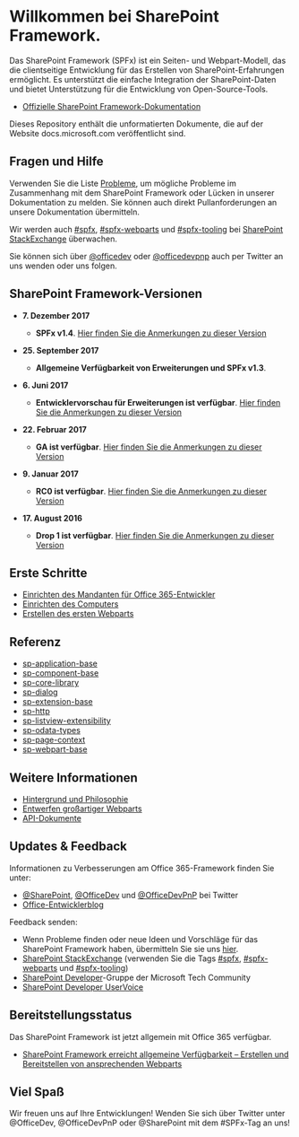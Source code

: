 # <a name="welcome-to-the-sharepoint-framework"></a>Willkommen bei SharePoint Framework.

Das SharePoint Framework (SPFx) ist ein Seiten- und Webpart-Modell, das die clientseitige Entwicklung für das Erstellen von SharePoint-Erfahrungen ermöglicht. Es unterstützt die einfache Integration der SharePoint-Daten und bietet Unterstützung für die Entwicklung von Open-Source-Tools.

* [Offizielle SharePoint Framework-Dokumentation]((http://aka.ms/spfx))

Dieses Repository enthält die unformatierten Dokumente, die auf der Website docs.microsoft.com veröffentlicht sind.

## <a name="questions--help"></a>Fragen und Hilfe

Verwenden Sie die Liste [Probleme](((https://github.com/SharePoint/sp-dev-docs/issues))), um mögliche Probleme im Zusammenhang mit dem SharePoint Framework oder Lücken in unserer Dokumentation zu melden. Sie können auch direkt Pullanforderungen an unsere Dokumentation übermitteln. 

Wir werden auch [#spfx](((http://sharepoint.stackexchange.com/)tags/spfx/)), [#spfx-webparts](((http://sharepoint.stackexchange.com/)tags/spfx-webparts/)) und [#spfx-tooling](((http://sharepoint.stackexchange.com/)tags/spfx-tooling/)) bei [SharePoint StackExchange]((http://sharepoint.stackexchange.com/)) überwachen.

Sie können sich über [@officedev]((https://twitter.com/officedev)) oder [@officedevpnp]((https://twitter.com/officedev)pnp) auch per Twitter an uns wenden oder uns folgen.

## <a name="sharepoint-framework-releases"></a>SharePoint Framework-Versionen
* **7. Dezember 2017**
   *  **SPFx v1.4**. [Hier finden Sie die Anmerkungen zu dieser Version]((https://github.com/SharePoint/sp-dev-docs/wiki/Release-Notes-for-SPFx-Package-Version-1.4))

* **25. September 2017**
   *  **Allgemeine Verfügbarkeit von Erweiterungen und SPFx v1.3**.

* **6. Juni 2017**
   *  **Entwicklervorschau für Erweiterungen ist verfügbar**.  [Hier finden Sie die Anmerkungen zu dieser Version]((https://github.com/SharePoint/sp-dev-docs/wiki/Release-Notes---Extensions-Dev-Preview-Drop-1))

* **22. Februar 2017**
   *  **GA ist verfügbar**.  [Hier finden Sie die Anmerkungen zu dieser Version]((https://github.com/SharePoint/sp-dev-docs/wiki/Release-Notes-GA))

* **9. Januar 2017**
   *  **RC0 ist verfügbar**.  [Hier finden Sie die Anmerkungen zu dieser Version]((https://github.com/SharePoint/sp-dev-docs/wiki/Release-Notes-RC0))

* **17. August 2016**
   * **Drop 1 ist verfügbar**.  [Hier finden Sie die Anmerkungen zu dieser Version]((https://github.com/SharePoint/sp-dev-docs/wiki/Drop-1))
   
## <a name="get-started"></a>Erste Schritte

* [Einrichten des Mandanten für Office 365-Entwickler]((https://docs.microsoft.com/de-DE/sharepoint/dev/spfx/set-up-your-developer-tenant))
* [Einrichten des Computers]((https://docs.microsoft.com/de-DE/sharepoint/dev/spfx/set-up-your-development-environment))
* [Erstellen des ersten Webparts]((https://docs.microsoft.com/de-DE/sharepoint/dev/spfx/web-parts/get-started/build-a-hello-world-web-part))

## <a name="reference"></a>Referenz
* [sp-application-base]((https://docs.microsoft.com/de-DE/javascript/api/sp-application-base))
* [sp-component-base]((https://docs.microsoft.com/de-DE/javascript/api/sp-component-base))
* [sp-core-library]((https://docs.microsoft.com/de-DE/javascript/api/sp-core-library))
* [sp-dialog]((https://docs.microsoft.com/de-DE/javascript/api/sp-dialog))
* [sp-extension-base]((https://docs.microsoft.com/de-DE/javascript/api/sp-extension-base))
* [sp-http]((https://docs.microsoft.com/de-DE/javascript/api/sp-http))
* [sp-listview-extensibility]((https://docs.microsoft.com/de-DE/javascript/api/sp-listview-extensibility))
* [sp-odata-types]((https://docs.microsoft.com/de-DE/javascript/api/sp-odata-types))
* [sp-page-context]((https://docs.microsoft.com/de-DE/javascript/api/sp-page-context))
* [sp-webpart-base]((https://docs.microsoft.com/de-DE/javascript/api/sp-webpart-base))

## <a name="learn-more"></a>Weitere Informationen

* [Hintergrund und Philosophie]((https://docs.microsoft.com/de-DE/sharepoint/dev/spfx/sharepoint-framework-overview))
* [Entwerfen großartiger Webparts]((https://docs.microsoft.com/de-DE/sharepoint/dev/design/design-guidance-overview))
* [API-Dokumente]((https://docs.microsoft.com/de-DE/javascript/api/sp-application-base))

## <a name="updates--feedback"></a>Updates & Feedback

Informationen zu Verbesserungen am Office 365-Framework finden Sie unter:

* [@SharePoint]((https://twitter.com/sharepoint)), [@OfficeDev]((https://twitter.com/officedev)) und [@OfficeDevPnP]((https://twitter.com/officedev)pnp) bei Twitter
* [Office-Entwicklerblog]((http://dev.office.com/blogs))

Feedback senden:

* Wenn Probleme finden oder neue Ideen und Vorschläge für das SharePoint Framework haben, übermitteln Sie sie uns [hier]((https://github.com/SharePoint/sp-dev-docs/issues)).
* [SharePoint StackExchange]((http://sharepoint.stackexchange.com/)) (verwenden Sie die Tags [#spfx](((http://sharepoint.stackexchange.com/)tags/spfx/)), [#spfx-webparts](((http://sharepoint.stackexchange.com/)tags/spfx-webparts/)) und [#spfx-tooling](((http://sharepoint.stackexchange.com/)tags/spfx-tooling/)))
* [SharePoint Developer]((https://techcommunity.microsoft.com/t5/SharePoint-Developer/bd-p/SharePointDev))-Gruppe der Microsoft Tech Community
* [SharePoint Developer UserVoice]((https://sharepoint.uservoice.com/forums/329220-sharepoint-dev-platform))

## <a name="deployment-status"></a>Bereitstellungsstatus
Das SharePoint Framework ist jetzt allgemein mit Office 365 verfügbar.

- [SharePoint Framework erreicht allgemeine Verfügbarkeit – Erstellen und Bereitstellen von ansprechenden Webparts]((https://blogs.office.com/2017/02/23/sharepoint-framework-reaches-general-availability-build-and-deploy-engaging-web-parts-today/))

## <a name="have-fun"></a>Viel Spaß

Wir freuen uns auf Ihre Entwicklungen! Wenden Sie sich über Twitter unter @OfficeDev, @OfficeDevPnP oder @SharePoint mit dem #SPFx-Tag an uns!
